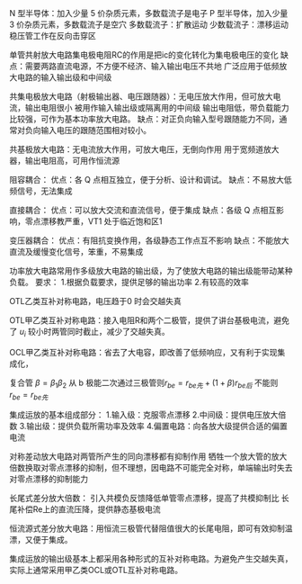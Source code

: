 N 型半导体：加入少量 5 价杂质元素，多数载流子是电子
P 型半导体，加入少量 3 价杂质元素，多数载流子是空穴
多数载流子：扩散运动 少数载流子：漂移运动
稳压管工作在反向击穿区

单管共射放大电路集电极电阻RC的作用是把ic的变化转化为集电极电压的变化
缺点：需要两路直流电源，不方便不经济、输入输出电压不共地
广泛应用于低频放大电路的输入输出级和中间级

共集电极放大电路（射极输出器、电压跟随器）：无电压放大作用，但可放大电流，输出电阻很小
被用作输入输出级或隔离用的中间级
输出电阻低，带负载能力比较强，可作为基本功率放大电路。
缺点：对正负向输入型号跟随能力不同，通常对负向输入电压的跟随范围相对较小。

共基极放大电路：无电流放大作用，可放大电压，无倒向作用
用于宽频道放大器，输出电阻高，可用作恒流源

阻容耦合：
优点：各 Q 点相互独立，便于分析、设计和调试。
缺点：不易放大低频信号，无法集成

直接耦合：
优点：可以放大交流和直流信号，便于集成
缺点：各级 Q 点相互影响，零点漂移教严重，VT1 处于临近饱和区1

变压器耦合：
优点：有阻抗变换作用，各级静态工作点互不影响
缺点：不能放大直流及缓慢变化信号，笨重，不易集成

功率放大电路常用作多级放大电路的输出级，为了使放大电路的输出级能带动某种负载。
要求：
1.根据负载要求，提供足够的输出功率
2.有较高的效率

OTL乙类互补对称电路，电压趋于0
时会交越失真

OTL甲乙类互补对称电路：接入电阻R和两个二极管，提供了讲台基极电流，避免了 $u_i$ 较小时两管同时截止，减少了交越失真。

OCL甲乙类互补对称电路：省去了大电容，即改善了低频响应，又有利于实现集成化，

复合管 $\beta = \beta_1 \beta_2$
从 b 极能二次通过三极管则$r_{be} = r_{be先} + (1 + \beta) r_{be后}$
不能则 $r_{be} = r_{be先}$

集成运放的基本组成部分：
1.输入级：克服零点漂移
2.中间级：提供电压放大倍数
3.输出级：提供负载所需功率及效率
4.偏置电路：向各放大级提供合适的偏置电流

对称差动放大电路对两管所产生的同向漂移都有抑制作用
牺牲一个放大管的放大倍数换取对零点漂移的抑制，但不理想，因电路不可能完全对称，单端输出时失去对零点漂移的抑制能力

长尾式差分放大倍数：
引入共模负反馈降低单管零点漂移，提高了共模抑制比
长尾补偿Re上的直流压降，提供静态基极电流

恒流源式差分放大电路：用恒流三极管代替阻值很大的长尾电阻，即可有效抑制温漂，又便于集成。

集成运放的输出级基本上都采用各种形式的互补对称电路。为避免产生交越失真，实际上通常采用甲乙类OCL或OTL互补对称电路。
